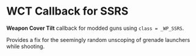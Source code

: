 # WCT Callback for SSRS
**Weapon Cover Tilt** callback for modded guns using `class = _WP_SSRS`.

Provides a fix for the seemingly random unscoping of grenade launchers while shooting.
